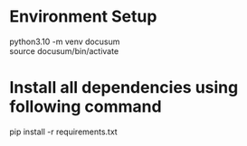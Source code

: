 # Environment Setup
python3.10 -m venv docusum                  
source docusum/bin/activate
# Install all dependencies using following command
pip install -r requirements.txt

# 

